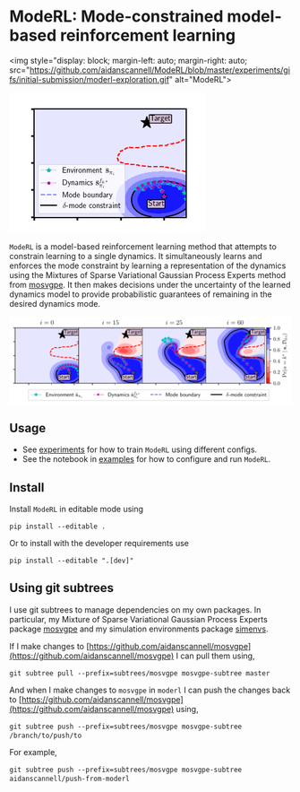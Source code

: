 # ModeRL: Mode-constrained model-based reinforcement learning
<img style="display: block;
           margin-left: auto;
           margin-right: auto;
    src="https://github.com/aidanscannell/ModeRL/blob/master/experiments/gifs/initial-submission/moderl-exploration.gif"
    alt="ModeRL">
</img>

![ModeRL](https://github.com/aidanscannell/ModeRL/blob/master/experiments/gifs/initial-submission/moderl-exploration.gif "ModeRL")

`ModeRL` is a model-based reinforcement learning method that attempts to constrain learning to a single dynamics.
It simultaneously learns and enforces the mode constraint by
learning a representation of the dynamics using the Mixtures of Sparse Variational Gaussian Process Experts
method from [mosvgpe](https://github.com/aidanscannell/mosvgpe).
It then makes decisions under the uncertainty of the learned dynamics model to provide probabilistic guarantees
of remaining in the desired dynamics mode.

<!-- <img align="middle" src="./experiments/figures/initial_submission/moderl_four_iterations_in_row.pdf" width="666" /> -->
<p align="center">
<img align="middle" src="./experiments/figures/initial_submission/joint_gating_four_iterations_in_row.pdf" width="666" />
</p>


<!-- ![til](https://raw.githubusercontent.com/hashrocket/hr-til/master/app/assets/images/banner.png) -->
<!-- ![til](https://raw.githubusercontent.com/aidanscannell/moderl/master/gifs/initial-submission/moderl-exploration.gif) -->


## Usage
- See [experiments](./experiments) for how to train `ModeRL` using different configs.
- See the notebook in [examples](./examples) for how to configure and run `ModeRL`.

## Install
Install `ModeRL` in editable mode using
```
pip install --editable .
```
Or to install with the developer requirements use
```
pip install --editable ".[dev]"
```


## Using git subtrees
I use git subtrees to manage dependencies on my own packages. In particular, my Mixture of Sparse Variational Gaussian
Process Experts package [mosvgpe](https://github.com/aidanscannell/mosvgpe) and my simulation environments
package [simenvs](https://github.com/aidanscannell/simenvs).

If I make changes to [https://github.com/aidanscannell/mosvgpe](https://github.com/aidanscannell/mosvgpe) I can pull them using,
```
git subtree pull --prefix=subtrees/mosvgpe mosvgpe-subtree master
```
And when I make changes to `mosvgpe` in `moderl` I can push the changes back
to [https://github.com/aidanscannell/mosvgpe](https://github.com/aidanscannell/mosvgpe) using,
```
git subtree push --prefix=subtrees/mosvgpe mosvgpe-subtree /branch/to/push/to
```
For example,
```
git subtree push --prefix=subtrees/mosvgpe mosvgpe-subtree aidanscannell/push-from-moderl
```
